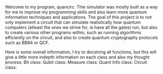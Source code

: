 Welcome to my program, quancirc. Thie simulator was mostly built as a way for me to improve my programming skills and also learn more
quantum information techniques and applications. The goal of this project is to not only implement a circuit that can simulate realistically
how quantum computers (atleast the ones we strive for, ie have all the gates) run, but also to create various other programs within, such as running
algorithms efficiently on the circuit, and also to create quantum cryptography protocols such as BB84 or QCF.

Here is some overall information, I try to docstring all functions, but this will give a little more indepth information on each class and also my thought process:
Bit class:
Qubit class:
Measure class:
Quant Info class:
Circuit class:

